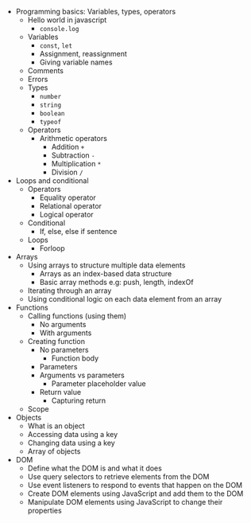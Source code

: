 - Programming basics: Variables, types, operators
  - Hello world in javascript
      - `console.log`
  - Variables
      - `const`, `let`
      - Assignment, reassignment
      - Giving variable names
  - Comments
  - Errors
  - Types
      - `number`
      - `string`
      - `boolean`
      - `typeof`
  - Operators
      - Arithmetic operators
          - Addition `+`
          - Subtraction `-`
          - Multiplication `*`
          - Division `/`
- Loops and conditional
  - Operators
      - Equality operator
      - Relational operator
      - Logical operator
  - Conditional
      - If, else, else if sentence
  - Loops
      - Forloop
- Arrays
  - Using arrays to structure multiple data elements
      - Arrays as an index-based data structure
      - Basic array methods e.g: push, length, indexOf
  - Iterating through an array
  - Using conditional logic on each data element from an array
- Functions
  -  Calling functions (using them)
      - No arguments
      - With arguments
  -  Creating function
      - No parameters
          - Function body
      - Parameters
      - Arguments vs parameters
          - Parameter placeholder value
      - Return value
          - Capturing return
  -  Scope
- Objects
  - What is an object
  - Accessing data using a key
  - Changing data using a key
  - Array of objects
- DOM
  - Define what the DOM is and what it does
  - Use query selectors to retrieve elements from the DOM
  - Use event listeners to respond to events that happen on the DOM
  - Create DOM elements using JavaScript and add them to the DOM
  - Manipulate DOM elements using JavaScript to change their properties